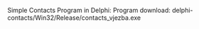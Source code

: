 Simple Contacts Program in Delphi:
Program download: delphi-contacts/Win32/Release/contacts_vjezba.exe
